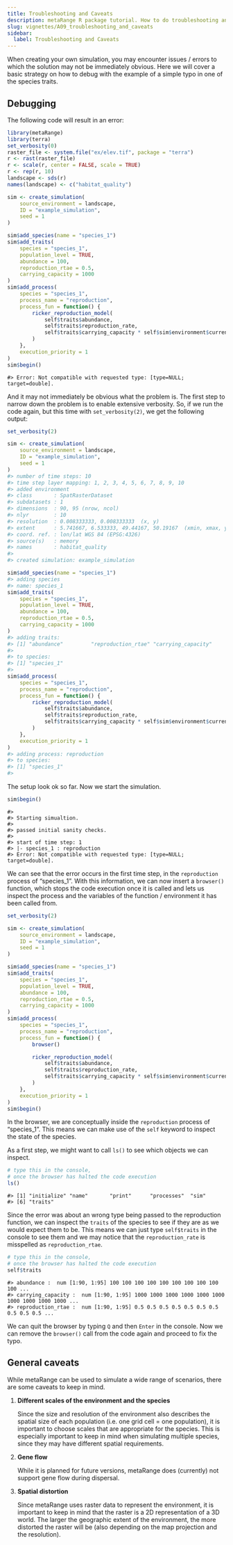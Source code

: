 ```yaml
---
title: Troubleshooting and Caveats
description: metaRange R package tutorial. How to do troubleshooting and general caveats.
slug: vignettes/A09_troubleshooting_and_caveats
sidebar:
  label: Troubleshooting and Caveats
---
```



When creating your own simulation, you may encounter issues / errors to
which the solution may not be immediately obvious. Here we will cover a
basic strategy on how to debug with the example of a simple typo in one
of the species traits.

## Debugging

The following code will result in an error:

``` r
library(metaRange)
library(terra)
set_verbosity(0)
raster_file <- system.file("ex/elev.tif", package = "terra")
r <- rast(raster_file)
r <- scale(r, center = FALSE, scale = TRUE)
r <- rep(r, 10)
landscape <- sds(r)
names(landscape) <- c("habitat_quality")

sim <- create_simulation(
    source_environment = landscape,
    ID = "example_simulation",
    seed = 1
)

sim$add_species(name = "species_1")
sim$add_traits(
    species = "species_1",
    population_level = TRUE,
    abundance = 100,
    reproduction_rtae = 0.5,
    carrying_capacity = 1000
)
sim$add_process(
    species = "species_1",
    process_name = "reproduction",
    process_fun = function() {
        ricker_reproduction_model(
            self$traits$abundance,
            self$traits$reproduction_rate,
            self$traits$carrying_capacity * self$sim$environment$current$habitat_quality
        )
    },
    execution_priority = 1
)
sim$begin()
```

    #> Error: Not compatible with requested type: [type=NULL; target=double].

And it may not immediately be obvious what the problem is. The first
step to narrow down the problem is to enable extensive verbosity. So, if
we run the code again, but this time with `set_verbosity(2)`, we get the
following output:

``` r
set_verbosity(2)

sim <- create_simulation(
    source_environment = landscape,
    ID = "example_simulation",
    seed = 1
)
#> number of time steps: 10
#> time step layer mapping: 1, 2, 3, 4, 5, 6, 7, 8, 9, 10
#> added environment
#> class       : SpatRasterDataset 
#> subdatasets : 1 
#> dimensions  : 90, 95 (nrow, ncol)
#> nlyr        : 10 
#> resolution  : 0.008333333, 0.008333333  (x, y)
#> extent      : 5.741667, 6.533333, 49.44167, 50.19167  (xmin, xmax, ymin, ymax)
#> coord. ref. : lon/lat WGS 84 (EPSG:4326) 
#> source(s)   : memory 
#> names       : habitat_quality
#> 
#> created simulation: example_simulation

sim$add_species(name = "species_1")
#> adding species
#> name: species_1
sim$add_traits(
    species = "species_1",
    population_level = TRUE,
    abundance = 100,
    reproduction_rtae = 0.5,
    carrying_capacity = 1000
)
#> adding traits:
#> [1] "abundance"         "reproduction_rtae" "carrying_capacity"
#> 
#> to species:
#> [1] "species_1"
#> 
sim$add_process(
    species = "species_1",
    process_name = "reproduction",
    process_fun = function() {
        ricker_reproduction_model(
            self$traits$abundance,
            self$traits$reproduction_rate,
            self$traits$carrying_capacity * self$sim$environment$current$habitat_quality
        )
    },
    execution_priority = 1
)
#> adding process: reproduction
#> to species:
#> [1] "species_1"
#> 
```

The setup look ok so far. Now we start the simulation.

``` r
sim$begin()
```

    #> 
    #> Starting simualtion.
    #> 
    #> passed initial sanity checks.
    #> 
    #> start of time step: 1
    #> |- species_1 : reproduction
    #> Error: Not compatible with requested type: [type=NULL; target=double].

We can see that the error occurs in the first time step, in the
`reproduction` process of “species_1”. With this information, we can now
insert a `browser()` function, which stops the code execution once it is
called and lets us inspect the process and the variables of the function
/ environment it has been called from.

``` r
set_verbosity(2)

sim <- create_simulation(
    source_environment = landscape,
    ID = "example_simulation",
    seed = 1
)

sim$add_species(name = "species_1")
sim$add_traits(
    species = "species_1",
    population_level = TRUE,
    abundance = 100,
    reproduction_rtae = 0.5,
    carrying_capacity = 1000
)
sim$add_process(
    species = "species_1",
    process_name = "reproduction",
    process_fun = function() {
        browser()

        ricker_reproduction_model(
            self$traits$abundance,
            self$traits$reproduction_rate,
            self$traits$carrying_capacity * self$sim$environment$current$habitat_quality
        )
    },
    execution_priority = 1
)
sim$begin()
```

In the browser, we are conceptually inside the `reproduction` process of
“species_1”. This means we can make use of the `self` keyword to inspect
the state of the species.

As a first step, we might want to call `ls()` to see which objects we
can inspect.

``` r
# type this in the console,
# once the browser has halted the code execution
ls()
```

    #> [1] "initialize" "name"       "print"      "processes"  "sim"       
    #> [6] "traits"

Since the error was about an wrong type being passed to the reproduction
function, we can inspect the `traits` of the species to see if they are
as we would expect them to be. This means we can just type `self$traits`
in the console to see them and we may notice that the
`reproduction_rate` is misspelled as `reproduction_rtae`.

``` r
# type this in the console,
# once the browser has halted the code execution
self$traits
```

    #> abundance :  num [1:90, 1:95] 100 100 100 100 100 100 100 100 100 100 ...
    #> carrying_capacity :  num [1:90, 1:95] 1000 1000 1000 1000 1000 1000 1000 1000 1000 1000 ...
    #> reproduction_rtae :  num [1:90, 1:95] 0.5 0.5 0.5 0.5 0.5 0.5 0.5 0.5 0.5 0.5 ...

We can quit the browser by typing `Q` and then `Enter` in the console.
Now we can remove the `browser()` call from the code again and proceed
to fix the typo.

## General caveats

While metaRange can be used to simulate a wide range of scenarios, there
are some caveats to keep in mind.

1.  **Different scales of the environment and the species**

    Since the size and resolution of the environment also describes the
    spatial size of each population (i.e. one grid cell = one
    population), it is important to choose scales that are appropriate
    for the species. This is especially important to keep in mind when
    simulating multiple species, since they may have different spatial
    requirements.

2.  **Gene flow**

    While it is planned for future versions, metaRange does (currently)
    not support gene flow during dispersal.

3.  **Spatial distortion**

    Since metaRange uses raster data to represent the environment, it is
    important to keep in mind that the raster is a 2D representation of
    a 3D world. The larger the geographic extent of the environment, the
    more distorted the raster will be (also depending on the map
    projection and the resolution).
